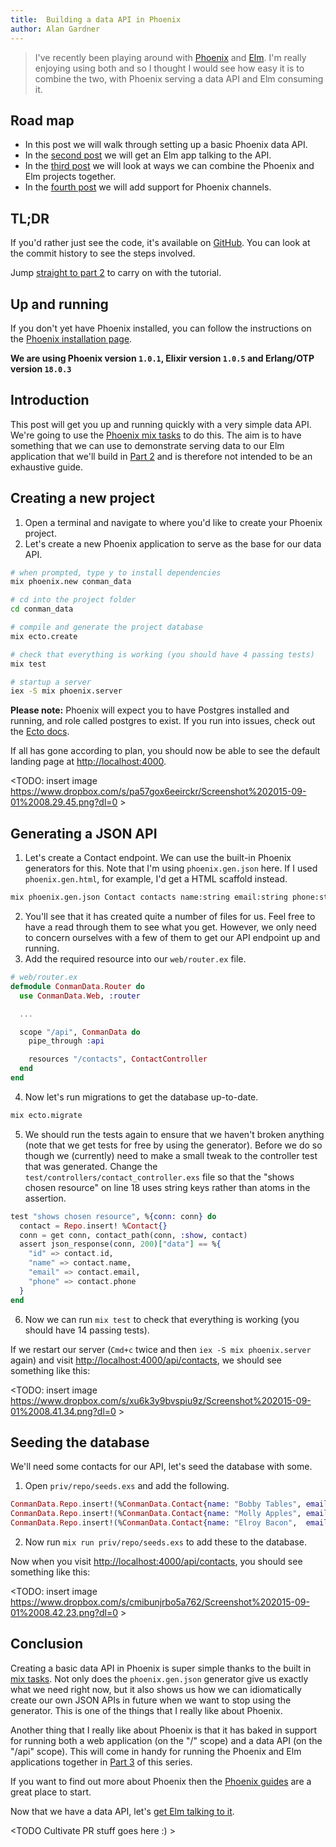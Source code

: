 ```yaml
---
title:  Building a data API in Phoenix
author: Alan Gardner
---
```


> I've recently been playing around with [Phoenix](http://phoenixframework.org) and [Elm](http://elm-lang.org). I'm really enjoying using both and so I thought I would see how easy it is to combine the two, with Phoenix serving a data API and Elm consuming it.

## Road map

* In this post we will walk through setting up a basic Phoenix data API.
* In the [second post](#part_2) we will get an Elm app talking to the API.
* In the [third post](#part_3) we will look at ways we can combine the Phoenix and Elm projects together.
* In the [fourth post](#part_4) we will add support for Phoenix channels.


## TL;DR

If you'd rather just see the code, it's available on [GitHub](http://github.com/CultivateHQ/conman_data). You can look at the commit history to see the steps involved.

Jump [straight to part 2](#part_2) to carry on with the tutorial.


## Up and running

If you don't yet have Phoenix installed, you can follow the instructions on the [Phoenix installation page](http://www.phoenixframework.org/docs/installation).

**We are using Phoenix version `1.0.1`, Elixir version `1.0.5` and Erlang/OTP version `18.0.3`**


## Introduction

This post will get you up and running quickly with a very simple data API. We're going to use the [Phoenix mix tasks](http://www.phoenixframework.org/docs/mix-tasks) to do this. The aim is to have something that we can use to demonstrate serving data to our Elm application that we'll build in [Part 2](#part_2) and is therefore not intended to be an exhaustive guide.


## Creating a new project

1. Open a terminal and navigate to where you'd like to create your Phoenix project.
1. Let's create a new Phoenix application to serve as the base for our data API.

  ```bash
  # when prompted, type y to install dependencies
  mix phoenix.new conman_data

  # cd into the project folder
  cd conman_data

  # compile and generate the project database
  mix ecto.create

  # check that everything is working (you should have 4 passing tests)
  mix test

  # startup a server
  iex -S mix phoenix.server
  ```

**Please note:** Phoenix will expect you to have Postgres installed and running, and role called postgres to exist. If you run into issues, check out the [Ecto docs](http://www.phoenixframework.org/docs/ecto-models).

If all has gone according to plan, you should now be able to see the default landing page at [http://localhost:4000](http://localhost:4000).

<TODO: insert image https://www.dropbox.com/s/pa57gox6eeirckr/Screenshot%202015-09-01%2008.29.45.png?dl=0 >


## Generating a JSON API

1. Let's create a Contact endpoint. We can use the built-in Phoenix generators for this. Note that I'm using `phoenix.gen.json` here. If I used `phoenix.gen.html`, for example, I'd get a HTML scaffold instead.

  ```bash
  mix phoenix.gen.json Contact contacts name:string email:string phone:string
  ```

2. You'll see that it has created quite a number of files for us. Feel free to have a read through them to see what you get. However, we only need to concern ourselves with a few of them to get our API endpoint up and running.
3. Add the required resource into our `web/router.ex` file.

  ```elixir
  # web/router.ex
  defmodule ConmanData.Router do
    use ConmanData.Web, :router

    ...

    scope "/api", ConmanData do
      pipe_through :api

      resources "/contacts", ContactController
    end
  end
  ```

4. Now let's run migrations to get the database up-to-date.

  ```bash
  mix ecto.migrate
  ```

5. We should run the tests again to ensure that we haven't broken anything (note that we get tests for free by using the generator). Before we do so though we (currently) need to make a small tweak to the controller test that was generated. Change the `test/controllers/contact_controller.exs` file so that the "shows chosen resource" on line 18 uses string keys rather than atoms in the assertion.

  ```elixir
  test "shows chosen resource", %{conn: conn} do
    contact = Repo.insert! %Contact{}
    conn = get conn, contact_path(conn, :show, contact)
    assert json_response(conn, 200)["data"] == %{
      "id" => contact.id,
      "name" => contact.name,
      "email" => contact.email,
      "phone" => contact.phone
    }
  end
  ```

6. Now we can run `mix test` to check that everything is working (you should have 14 passing tests).

If we restart our server (`Cmd+c` twice and then `iex -S mix phoenix.server` again) and visit [http://localhost:4000/api/contacts](http://localhost:4000/api/contacts), we should see something like this:

<TODO: insert image https://www.dropbox.com/s/xu6k3y9bvspiu9z/Screenshot%202015-09-01%2008.41.34.png?dl=0 >


## Seeding the database

We'll need some contacts for our API, let's seed the database with some.

1. Open `priv/repo/seeds.exs` and add the following.

  ```elixir
  ConmanData.Repo.insert!(%ConmanData.Contact{name: "Bobby Tables", email: "bobby@example.com",    phone: "01 234 5678"})
  ConmanData.Repo.insert!(%ConmanData.Contact{name: "Molly Apples", email: "molly@example.com",    phone: "01 789 2340"})
  ConmanData.Repo.insert!(%ConmanData.Contact{name: "Elroy Bacon",  email: "el_bacon@example.com", phone: "01 398 7654"})
  ```

2. Now run `mix run priv/repo/seeds.exs` to add these to the database.

Now when you visit [http://localhost:4000/api/contacts](http://localhost:4000/api/contacts), you should see something like this:

<TODO: insert image https://www.dropbox.com/s/cmibunjrbo5a762/Screenshot%202015-09-01%2008.42.23.png?dl=0 >


## Conclusion

Creating a basic data API in Phoenix is super simple thanks to the built in [mix tasks](http://www.phoenixframework.org/docs/mix-tasks). Not only does the `phoenix.gen.json` generator give us exactly what we need right now, but it also shows us how we can idiomatically create our own JSON APIs in future when we want to stop using the generator. This is one of the things that I really like about Phoenix.

Another thing that I really like about Phoenix is that it has baked in support for running both a web application (on the "/" scope) and a data API (on the "/api" scope). This will come in handy for running the Phoenix and Elm applications together in [Part 3](#part_3) of this series.

If you want to find out more about Phoenix then the [Phoenix guides](http://www.phoenixframework.org/docs/overview) are a great place to start.

Now that we have a data API, let's [get Elm talking to it](#part_2).


<TODO Cultivate PR stuff goes here :) >
